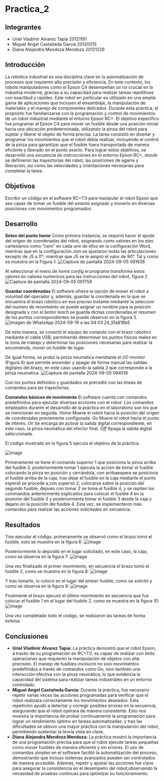 # Practica_2

## Integrantes
- Uriel Vladimir Alvarez Tapia 20121191
- Miguel Angel Castañeda Garcia 20120015
- Diana Alejandra Mendoza Mendoza 20121226

## Introducción 
La robótica industrial es una disciplina clave en la automatización de procesos que requieren alta precisión y eficiencia. En este contexto, los robots manipuladores como el Epson C4 desempeñan un rol crucial en la industria moderna, gracias a su capacidad para realizar tareas repetitivas con exactitud y rapidez. Este robot en particular es utilizado en una amplia gama de aplicaciones que incluyen el ensamblaje, la manipulación de materiales y el manejo de componentes delicados.
Durante esta práctica, el propósito fue familiarizarse con la programación y control de movimientos de un robot industrial mediante el entorno Epson RC+. El objetivo específico fue programar al Epson C4 para mover un fusible desde una posición inicial hacia una ubicación predeterminada, utilizando la pinza del robot para sujetar y liberar el objeto de forma precisa. La tarea consistió en diseñar y programar los movimientos que el robot debía realizar, incluyendo el control de la pinza para garantizar que el fusible fuera transportado de manera eficiente y liberado en el punto exacto.
Para lograr estos objetivos, se desarrolló una secuencia de instrucciones en el entorno Epson RC+, donde se definieron las trayectorias del robot, las posiciones de agarre y liberación, así como las velocidades y orientaciones necesarias para completar la tarea.

## Objetivos
Escribir un código en el software RC+7.0 para manipular el robot Epson que sea capaz de tomar un fusible del estante asignado y moverlo en diversas posiciones con movimientos programados.

## Desarrollo
**Seteo del punto home**
Como primera instancia, se requirió hacer el ajuste del origen de coordenadas del robot, asignando como valores en los ejes cartesianos como “cero” en cada uno de ellos en la configuración Word, mientras que en la configuración Join se ajustaron todas las articulaciones excepto de J5 a 0°; mientras que J5 se le asignó el valor de 90°. Tal y como se muestra en la Figura 1:
![Captura de pantalla 2024-09-05 091638](https://github.com/user-attachments/assets/98850b11-6703-48b5-8896-c5016be9ff65)

Al seleccionar el menú de *home config* el programa transforma estos valores en valores numericos para las instrucciones del robot, figura 2
![Captura de pantalla 2024-09-05 091759](https://github.com/user-attachments/assets/29769186-b020-4dc9-9251-08bfc62e7b8d)

**Guardar coordenadas** 
El software ofrece la opción de mover el robot a voluntad del operador y, además, guardar la coordenada en la que se encuentra el brazo robótico en ese preciso instante mediante la seleccion del numero de movimiento se puede asignar un nombre para la posición designada y con el botón *teach* se guarda dichas coordenadas,el resumen de los puntos correspondientes se puede observar en la figura 3.
![Imagen de WhatsApp 2024-09-19 a las 04 03 24_5fa818b6](https://github.com/user-attachments/assets/bd0f5ca7-4824-4883-99b5-d4bf37df7b4d)


De esta manera, se conectó el equipo de computo con el brazo robotico mediante el cable USB, permitiendo determinar los puntos fisicos reales en la zona de trabajo y determinar las posiciones necesarias para realizar la encomienda, mover un fusible de lugar.

De igual forma, se probo la pinza neumatica mendiante el *I/O monitor* (Figura 4) que permite encender y apagar de forma manual las salidas digitales del brazo, en este caso usando la salida 2 que corresponde a la pinza neumatica.
![Captura de pantalla 2024-09-05 094516](https://github.com/user-attachments/assets/24170739-ca5b-4780-8588-a33f4b842dfa)

Con los puntos definidos y guardados se precedió con las líneas de comandos para las trayectorias. 

**Comandos básicos de movimiento**
El software cuenta con comandos predefinidos para ejecutar diversas acciones con el robot. Los comandos empleados durante el desarrollo de la práctica en el laboratorio son los que se mencionan en seguida. 
*Home* Mueve el robot hacia la posición del origen de coordenadas previamente configurada.
*Go* Mueve el robot hacia el punto de interés.
*On* Se encarga de activar la salida digital correspondiente, en este caso, la pinza neumática del efector final.
*Off* Apaga la salida digital seleccionada.

El código mostrado en la figura 5 ejecuta el objetivo de la práctica.

![image](https://github.com/user-attachments/assets/9c242315-197f-4176-a0f3-990944fc270f)

Primeramente se tiene el comando superior 1 que posiciona la pinza arriba del fusible 3, posteriormente tomar 1 ejecuta la acción de tomar el fusible colocando la pinza en posición y cerrándola, con arribaespera se posiciona el fusible arriba de la caja, tras dejar el fusible en la caja mediante el punto espera1 se procede a,con superior 2, colocarse sobre la posición del segundo fusible, depués con tomar 2 se toma el fusible 4, y se repiten los commandos anteriormente explicados para colocar el fusible 4 en la posición del fusible 3 y posteriormente tomar el fusible 3 desde la caja y dejarlo en la posición del fusible 4. 
Esta vez, se implementaron más comandos para realizar las acciones solicitadas en secuencia.


## Resultados
Tras ejecutar el código, primeramente se observó como el brazo tomó el fusible, esto se muestra en la figura 6:
![image](https://github.com/user-attachments/assets/b04a079e-a2ca-4c72-a3e1-9ac5f90cdc9a)

Posteriormente lo depositó en el lugar solicitado, en este caso, la caja, como se observa en la figura 7:
![image](https://github.com/user-attachments/assets/e6d3ebfc-8e08-4eb7-b6aa-37925a868a57)

Una vez finalizado el primer movimiento, en secuencia el brazo tomó el fusible 2, como se muestra en la figura 8:
![image](https://github.com/user-attachments/assets/b2dceb6c-10bb-4c30-85b3-ca4cf7c31ad7)

Y tras tomarlo, lo colocó en el lugar del primer fusible, como se solicitó y como se observa en la figura 9:
![image](https://github.com/user-attachments/assets/2e5b273e-3a97-49a2-9bd7-9fe1b7afbfcd)

Finalmente el brazo ejecutó el último movimiento en secuencia que fue colocar el fusible 1 en el lugar del fusbile 2, como se muestra en la figura 10:
![image](https://github.com/user-attachments/assets/db1dfa18-f459-4642-aa15-06f711ee9ff8)

Una vez completado todo el codigo, se realizaron las tareas de forma exitosa.

## Conclusiones
- **Uriel Vladimir Alvarez Tapia:** La práctica demostró que el robot Epson, a través de su programación en RC+7.0, es capaz de realizar con éxito operaciones que requieren la manipulación de objetos con alta precisión. El manejo de fusibles involucró no solo movimientos predefinidos a través de comandos como Go, sino también una interacción efectiva con la pinza neumática, lo que evidencia la capacidad del sistema para realizar tareas industriales en un entorno controlado.
- **Miguel Angel Castañeda Garcia:** Durante la práctica, fue necesario repetir varias veces las acciones programadas para verificar que el robot realizara correctamente los movimientos deseados. Esta repetición ayudó a detectar y corregir posibles errores en la secuencia, asegurando que el robot operara de manera consistente. Esto nos muestra la importancia de probar continuamente la programación para lograr un rendimiento óptimo en tareas automatizadas, y tras las dificultades se obtuvo una mayor práctica con la manipulación del robot, permitiendo sustentar la teoría vista en clase.
- **Diana Alejandra Mendoza Mendoza:** La práctica mostró la importancia de una programación precisa para que el robot ejecute tareas pequeñas como mover fusibles de manera eficiente y sin errores. El uso de comandos simples en el software facilitó la automatización del proceso, demostrando que incluso sistemas avanzados pueden ser controlados de manera accesible. Además, repetir y ajustar las acciones fue clave para asegurar la consistencia en el desempeño del robot,observando la necesidad de pruebas continuas para optimizar su funcionamiento.









